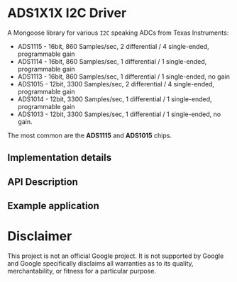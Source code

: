# ADS1X1X I2C Driver

A Mongoose library for various `I2C` speaking ADCs from Texas Instruments:

*   ADS1115 - 16bit, 860 Samples/sec, 2 differential / 4 single-ended, programmable gain
*   ADS1114 - 16bit, 860 Samples/sec, 1 differential / 1 single-ended, programmable gain
*   ADS1113 - 16bit, 860 Samples/sec, 1 differential / 1 single-ended, no gain
*   ADS1015 - 12bit, 3300 Samples/sec, 2 differential / 4 single-ended, programmable gain
*   ADS1014 - 12bit, 3300 Samples/sec, 1 differential / 1 single-ended, programmable gain
*   ADS1013 - 12bit, 3300 Samples/sec, 1 differential / 1 single-ended, no gain.

The most common are the **ADS1115** and **ADS1015** chips.

## Implementation details

## API Description

## Example application

# Disclaimer

This project is not an official Google project. It is not supported by Google
and Google specifically disclaims all warranties as to its quality,
merchantability, or fitness for a particular purpose.
